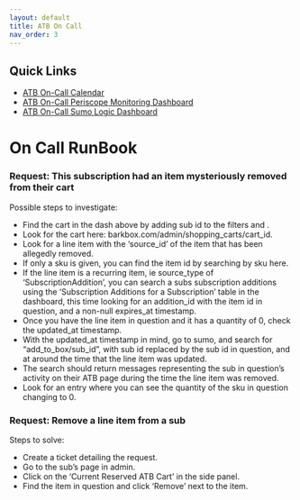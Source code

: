 ```yaml
---
layout: default
title: ATB On Call
nav_order: 3
---
```


## Quick Links
- [ATB On-Call Calendar](https://docs.google.com/spreadsheets/d/1nZurt7LJ3bP7kgx2xorzMmAvRQ5agztjqayMI1RVL6g/edit#gid=0)
- [ATB On-Call Periscope Monitoring Dashboard](https://app.periscopedata.com/app/barkbox/1005055/ATB-On-Call)
- [ATB On-Call Sumo Logic Dashboard](https://www.google.com/url?q=https://bark.us2.sumologic.com/ui/%23/dashboardv2/YNKu1O5jIRIpEax6xBwN0iZYiWEFdsiOOXIRKofWmONfgBE8LHxk3HgdHVxW&sa=D&source=editors&ust=1663869586502244&usg=AOvVaw1ek6d8P_7LyY3HfDLqR8tT)

# On Call RunBook 

### Request: This subscription had an item mysteriously removed from their cart
Possible steps to investigate: 
- Find the cart in the dash above by adding sub id to the filters and .
- Look for the cart here: barkbox.com/admin/shopping_carts/cart_id.
- Look for a line item with the ‘source_id’ of the item that has been allegedly removed.
- If only a sku is given, you can find the item id by searching by sku here.
- If the line item is a recurring item, ie source_type of ‘SubscriptionAddition’, you can search a subs subscription additions using the ‘Subscription Additions for a Subscription’ table in the dashboard, this time looking for an addition_id with the item id in question, and a non-null expires_at timestamp.
- Once you have the line item in question and it has a quantity of 0, check the updated_at timestamp.
- With the updated_at timestamp in mind, go to sumo, and search for “add_to_box/sub_id”, with sub id replaced by the sub id in question, and at around the time that the line item was updated.
- The search should return messages representing the sub in question’s activity on their ATB page during the time the line item was removed. 
- Look for an entry where you can see the quantity of the sku in question changing to 0.

### Request: Remove a line item from a sub
Steps to solve:
- Create a ticket detailing the request.
- Go to the sub’s page in admin.
- Click on the ‘Current Reserved ATB Cart’ in the side panel.
- Find the item in question and click ‘Remove’ next to the item.
